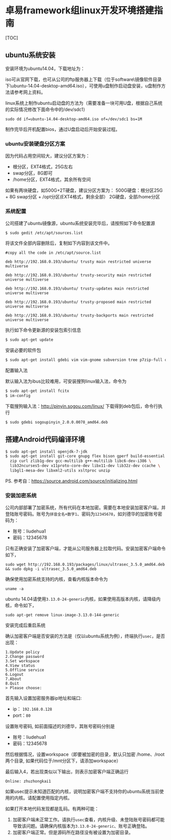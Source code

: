 # 卓易framework组linux开发环境搭建指南

[TOC]

## ubuntu系统安装

安装环境为ubuntu14.04，下载地址为：

iso可从官网下载，也可从公司的ftp服务器上下载（位于software\镜像软件目录下\ubuntu-14.04-desktop-amd64.iso），可使用u盘制作启动盘安装，u盘制作方法请参考网上资料。

linux系统上制作ubuntu启动盘的方法为（需要准备一块可用U盘，根据自己系统的实际情况修改下面命令中的/dev/sdc1）

```
sudo dd if=ubuntu-14.04-desktop-amd64.iso of=/dev/sdc1 bs=1M
```

制作完毕后开机配置bios，通过U盘启动后开始安装过程。

### ubuntu安装硬盘分区方案

因为代码占用空间较大，建议分区方案为：
* 根分区，EXT4格式，25G左右
* swap分区，8G即可
* /home分区，EXT4格式，其余所有空间

如果有两块硬盘，如500G+2T硬盘，建议分区方案为：
500G硬盘：根分区25G + 8G swap分区 + /opt分区(EXT4格式，剩余全部）
2G硬盘，全部/home分区

### 系统配置

公司搭建了ubuntu镜像源，ubuntu系统安装完毕后，请按照如下命令配置源

```
$ sudo gedit /etc/apt/sources.list
```

将该文件全部内容删除后，复制如下内容到该文件中。

```                                                                                                                         [10:37:07]
#copy all the code in /etc/apt/source.list

deb http://192.168.0.193/ubuntu/ trusty main restricted universe multiverse

deb http://192.168.0.193/ubuntu/ trusty-security main restricted universe multiverse

deb http://192.168.0.193/ubuntu/ trusty-updates main restricted universe multiverse

deb http://192.168.0.193/ubuntu/ trusty-proposed main restricted universe multiverse

deb http://192.168.0.193/ubuntu/ trusty-backports main restricted universe multiverse
```

执行如下命令更新源的安装包索引信息

``` bash
$ sudo apt-get update
```
安装必要的软件包

``` bash
$ sudo apt-get install gdebi vim vim-gnome subversion tree p7zip-full openssh-server
```

配置输入法

默认输入法为ibus比较难用，可安装搜狗linux输入法，命令为

``` bash
$ sudo apt-get install fcitx
$ im-config
```

下载搜狗输入法：http://pinyin.sogou.com/linux/ 下载得到deb包后，命令行执行

``` bash
$ sudo gdebi sogoupinyin_2.0.0.0078_amd64.deb
```

## 搭建Android代码编译环境

``` bash
$ sudo apt-get install openjdk-7-jdk
$ sudo apt-get install git-core gnupg flex bison gperf build-essential \
  zip curl zlib1g-dev gcc-multilib g++-multilib libc6-dev-i386 \
  lib32ncurses5-dev x11proto-core-dev libx11-dev lib32z-dev ccache \
  libgl1-mesa-dev libxml2-utils xsltproc unzip

```

PS. 参考自：https://source.android.com/source/initializing.html

### 安装加密系统


公司内部部署了加密系统，所有代码在本地加密。需要在本地安装加密客户端，并登陆账号密码。账号为`拼音全名+数字1`、密码为`12345678`，如刘德华的加密账号密码为：

- 账号：liudehua1
- 密码：12345678


只有正确安装了加密客户端，才能从公司服务器上拉取代码。安装加密客户端命令如下，

```
sudo wget http://192.168.0.193/packages/linux/ultrasec_3.5.0_amd64.deb && sudo dpkg -i ultrasec_3.5.0_amd64.deb
```

确保使用加密系统支持的内核，查看内核版本命令为

```
uname -a
```

ubuntu 14.04请使用`3.13.0-24-generic`内核，如果使用高版本内核，请降级内核，命令如下，

```
sudo apt-get remove linux-image-3.13.0-144-generic
```

安装完成后重启系统

确认加密客户端是否安装的方法是（仅以ubuntu系统为例），终端执行`usec`，是否出现：

```
1.Update policy
2.Change password
3.Set workspace
4.View status
5.Offline service
6.Logout
7.About
8.Quit
> Please choose:
```

首先输入设置加密服务器ip地址和端口:

- ip： `192.168.0.128`
- port：`80`

设置账号密码, 如前面描述的刘德华，其账号密码分别是

- 账号：liudehua1
- 密码：12345678

然后根据情况，设置workspace（即要被加密的目录，默认只加密 /home、/root两个目录, 如果代码位于/mnt分区下，请添加workspace）

最后输入4，若出现类似以下输出，则表示加密客户端正确运行

```
Online: zhuzhongkai1
```

如果usec提示未知道匹配的内核，说明加密客户端不支持你的ubuntu系统当前使用的内核。请配置使用指定内核。

如果打开本地代码发现都是乱码。有两种可能：

1. 加密客户端未正常工作。请执行`usec`查看，内核升级、未登陆账号密码都可能导致该问题。请确保内核版本为`3.13.0-24-generic`、账号正确登陆。
2. 加密客户端正常。但是源码所在路径没有被设置为加密目录。

